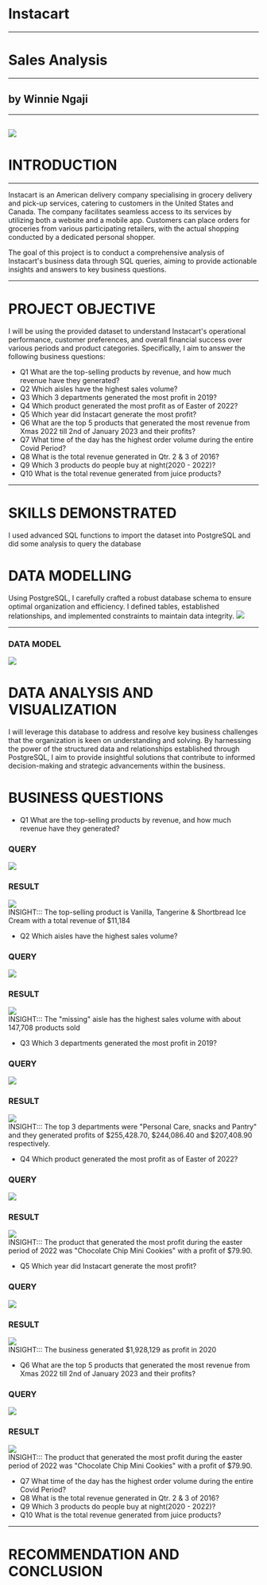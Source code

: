 # Instacart
---
# Sales Analysis
---
## by Winnie Ngaji
---
![](images/instacart_logo.png)   
---
# INTRODUCTION
---
Instacart is an American delivery company specialising in grocery delivery and pick-up services, catering to customers in the United States and Canada. The company facilitates seamless access to its services by utilizing both a website and a mobile app. Customers can place orders for groceries from various participating retailers, with the actual shopping conducted by a dedicated personal shopper.

The goal of this project is to conduct a comprehensive analysis of Instacart's business data through SQL queries, aiming to provide actionable insights and answers to key business questions. 

---
# PROJECT OBJECTIVE
I will be using the provided dataset to understand Instacart's operational performance, customer preferences, and overall financial success over various periods and product categories. Specifically, I aim to answer the following business questions:

* Q1 What are the top-selling products by revenue, and how much revenue have they generated?
* Q2 Which aisles have the highest sales volume?
* Q3 Which 3 departments generated the most profit in 2019?
* Q4 Which product generated the most profit as of Easter of 2022?
* Q5 Which year did Instacart generate the most profit?
* Q6 What are the top 5 products that generated the most revenue from Xmas 2022 till 2nd of January 2023 and their profits?
* Q7 What time of the day has the highest order volume during the entire Covid Period?
* Q8 What is the total revenue generated in Qtr. 2 & 3 of 2016?
* Q9 Which 3 products do people buy at night(2020 - 2022)?
* Q10 What is the total revenue generated from juice products?

---
# SKILLS DEMONSTRATED
I used advanced SQL functions to import the dataset into PostgreSQL and did some analysis to query the database

# DATA MODELLING
Using PostgreSQL, I carefully crafted a robust database schema to ensure optimal organization and efficiency. I defined tables, established relationships, and implemented constraints to maintain data integrity.
![](images/creating_tables.png)      

---
### DATA MODEL
![](images/Instacart_data_model.png)     

# DATA ANALYSIS AND VISUALIZATION
I will leverage this database to address and resolve key business challenges that the organization is keen on understanding and solving. By harnessing the power of the structured data and relationships established through PostgreSQL, I aim to provide insightful solutions that contribute to informed decision-making and strategic advancements within the business.

# BUSINESS QUESTIONS
* Q1 What are the top-selling products by revenue, and how much revenue have they generated?
### QUERY
![](images/q1_query.png)   
### RESULT
![](images/q1_result.PNG)   
INSIGHT::: The top-selling product is Vanilla, Tangerine & Shortbread Ice Cream with a total revenue of $11,184

* Q2 Which aisles have the highest sales volume?
### QUERY
![](images/q2_query.png)   
### RESULT
![](images/q1_result.PNG)   
INSIGHT::: The "missing" aisle has the highest sales volume with about 147,708 products sold

* Q3 Which 3 departments generated the most profit in 2019?
### QUERY
![](images/q3_query.png)   
### RESULT
![](images/q3_result.PNG)   
INSIGHT::: The top 3 departments were "Personal Care, snacks and Pantry" and they generated profits of $255,428.70, $244,086.40 and $207,408.90 respectively.

* Q4 Which product generated the most profit as of Easter of 2022?
### QUERY
![](images/q4_query.png)   
### RESULT
![](images/q4_result.PNG)   
INSIGHT::: The product that generated the most profit during the easter period of 2022 was "Chocolate Chip Mini Cookies" with a profit of $79.90.

* Q5 Which year did Instacart generate the most profit?
### QUERY
![](images/q5_query.png)   
### RESULT
![](images/q5_result.PNG)   
INSIGHT::: The business generated $1,928,129 as profit in 2020

* Q6 What are the top 5 products that generated the most revenue from Xmas 2022 till 2nd of January 2023 and their profits?
### QUERY
![](images/q6_query.png)   
### RESULT
![](images/q6_result.PNG)   
INSIGHT::: The product that generated the most profit during the easter period of 2022 was "Chocolate Chip Mini Cookies" with a profit of $79.90.

* Q7 What time of the day has the highest order volume during the entire Covid Period?
* Q8 What is the total revenue generated in Qtr. 2 & 3 of 2016?
* Q9 Which 3 products do people buy at night(2020 - 2022)?
* Q10 What is the total revenue generated from juice products?
---
# RECOMMENDATION AND CONCLUSION

